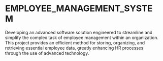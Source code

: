 # EMPLOYEE_MANAGEMENT_SYSTEM
Developing an advanced software solution engineered to streamline and simplify the complex task of employee management within an organization. This project provides an efficient method for storing, organizing, and retrieving essential employee data, greatly enhancing HR processes through the use of advanced technology. 
